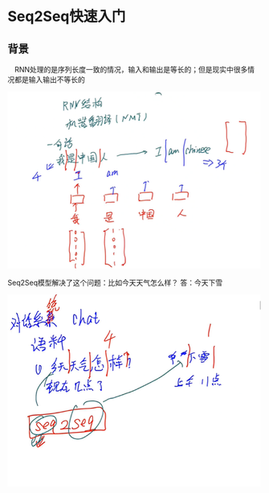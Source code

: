# Seq2Seq快速入门

## 背景

&emsp;RNN处理的是序列长度一致的情况，输入和输出是等长的；但是现实中很多情况都是输入输出不等长的

![图 0](../images/4d79153316e3dd7ccd796d56293cefd9137a412ae6d841739cf8876afe413bf8.png)  

Seq2Seq模型解决了这个问题：比如今天天气怎么样？ 答：今天下雪

![图 1](../images/b3293ba05b07293d1639b1c990c711ff523cb7a6fdef2065f36b3f5b3fdd419d.png)  




